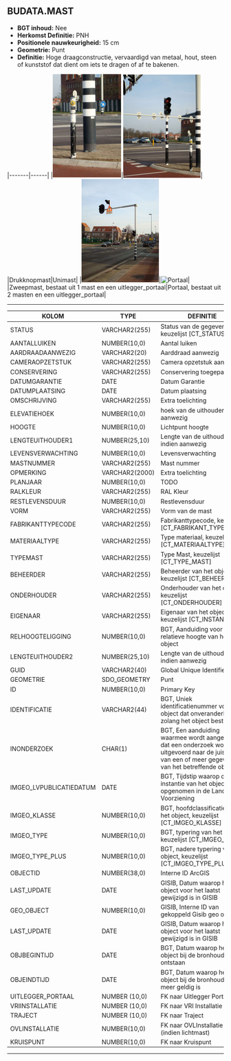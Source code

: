 ﻿## BUDATA.MAST


* __BGT inhoud:__ Nee
* __Herkomst Definitie:__ PNH
* __Positionele nauwkeurigheid:__ 15 cm
* __Geometrie:__ Punt
* __Definitie:__ Hoge draagconstructie, vervaardigd van metaal, hout, steen of kunststof dat dient om iets te dragen of af te bakenen.




|-------|------|
|![Drukknopmast](mast_1.png)|![Unimast](mast_2.png)|
|Drukknopmast|Unimast|
|![Zweepmast](mast_3.png)|![Portaal](\mast_4.png)|
|Zweepmast, bestaat uit 1 mast en een uitlegger_portaal|Portaal, bestaat uit 2 masten en een uitlegger_portaal|

***

|KOLOM                               |TYPE              |DEFINITIE|
|------                              |----              |-----    |
|STATUS                              |VARCHAR2(255)     |Status van de gegevens, keuzelijst [CT_STATUS]|
|AANTALLUIKEN                        |NUMBER(10,0)      |Aantal luiken|
|AARDRAADAANWEZIG                    |VARCHAR2(20)      |Aarddraad aanwezig|
|CAMERAOPZETSTUK                     |VARCHAR2(255)     |Camera opzetstuk aanwezig|
|CONSERVERING                        |VARCHAR2(255)     |Conservering toegepast|
|DATUMGARANTIE                       |DATE              |Datum Garantie|
|DATUMPLAATSING                      |DATE              |Datum plaatsing|
|OMSCHRIJVING                        |VARCHAR2(255)     |Extra toelichting|
|ELEVATIEHOEK                        |NUMBER(10,0)      |hoek van de uithouder indien aanwezig|
|HOOGTE                              |NUMBER(10,0)      |Lichtpunt hoogte|
|LENGTEUITHOUDER1                    |NUMBER(25,10)     |Lengte van de uithouder indien aanwezig|
|LEVENSVERWACHTING                   |NUMBER(10,0)      |Levensverwachting|
|MASTNUMMER                          |VARCHAR2(255)     |Mast nummer|
|OPMERKING                           |VARCHAR2(2000)    |Extra toelichting|
|PLANJAAR                            |NUMBER(10,0)      |TODO|
|RALKLEUR                            |VARCHAR2(255)     |RAL Kleur|
|RESTLEVENSDUUR                      |NUMBER(10,0)      |Restlevensduur|
|VORM                                |VARCHAR2(255)     |Vorm van de mast|
|FABRIKANTTYPECODE                   |VARCHAR2(255)     |Fabrikanttypecode, keuzelijst [CT_FABRIKANT_TYPECODE]|
|MATERIAALTYPE                       |VARCHAR2(255)  |Type materiaal, keuzelijst [CT_MATERIAALTYPE]|
|TYPEMAST                            |VARCHAR2(255)    |Type Mast, keuzelijst [CT_TYPE_MAST]|
|BEHEERDER                           |VARCHAR2(255)     |Beheerder van het object, keuzelijst [CT_BEHEERDER]|
|ONDERHOUDER                         |VARCHAR2(255)     |Onderhouder van het object, keuzelijst [CT_ONDERHOUDER]|
|EIGENAAR                            |VARCHAR2(255)     |Eigenaar van het object, keuzelijst [CT_INSTANTIE]|
|RELHOOGTELIGGING                    |NUMBER(10,0)      |BGT, Aanduiding voor de relatieve hoogte van het object|
|LENGTEUITHOUDER2                    |NUMBER(25,10)     |Lengte van de uithouder indien aanwezig|
|GUID                                |VARCHAR2(40)      |Global Unique Identifier|
|GEOMETRIE                           |SDO_GEOMETRY      |Punt|
|ID                                  |NUMBER(10,0)      |Primary Key|
|IDENTIFICATIE                       |VARCHAR2(44)      |BGT, Uniek identificatienummer voor het object dat onveranderlijk is zolang het object bestaat|
|INONDERZOEK                         |CHAR(1)           |BGT, Een aanduiding waarmee wordt aangegeven dat een onderzoek wordt uitgevoerd naar de juistheid van een of meer gegevens van het betreffende object|
|IMGEO_LVPUBLICATIEDATUM             |DATE              |BGT, Tijdstip waarop deze instantie van het object is opgenomen in de Landelijke Voorziening|
|IMGEO_KLASSE                        |NUMBER(10,0)      |BGT, hoofdclassificatie van het object, keuzelijst [CT_IMGEO_KLASSE]|
|IMGEO_TYPE                          |NUMBER(10,0)      |BGT, typering van het object, keuzelijst [CT_IMGEO_TYPE] |
|IMGEO_TYPE_PLUS                     |NUMBER(10,0)      |BGT, nadere typering van het object, keuzelijst [CT_IMGEO_TYPE_PLUS]|
|OBJECTID                            |NUMBER(38,0)      |Interne ID ArcGIS|
|LAST_UPDATE                         |DATE              |GISIB, Datum waarop het object voor het laatst gewijzigd is in GISIB|
|GEO_OBJECT                          |NUMBER(10,0)      |GISIB, Interne ID van gekoppeld Gisib geo object|
|LAST_UPDATE                         |DATE              |GISIB, Datum waarop het object voor het laatst gewijzigd is in GISIB| |GEO_OBJECT                          |NUMBER(10,0)      |GISIB, Interne ID van gekoppeld Gisib geo object|
|OBJBEGINTIJD                        |DATE              |BGT, Datum waarop het object bij de bronhouder is ontstaan|
|OBJEINDTIJD                         |DATE              |BGT, Datum waarop het object bij de bronhouder niet meer geldig is|
|UITLEGGER_PORTAAL                   |NUMBER (10,0)     |FK naar Uitlegger Portaal|
|VRIINSTALLATIE                      |NUMBER (10,0)     |FK naar VRI Installatie|
|TRAJECT                             |NUMBER (10,0)     |FK naar Traject|
|OVLINSTALLATIE                      |NUMBER(10,0)      |FK naar OVLInstallatie (indien lichtmast)|
|KRUISPUNT                           |NUMBER(10,0)      |FK naar Kruispunt|

***

